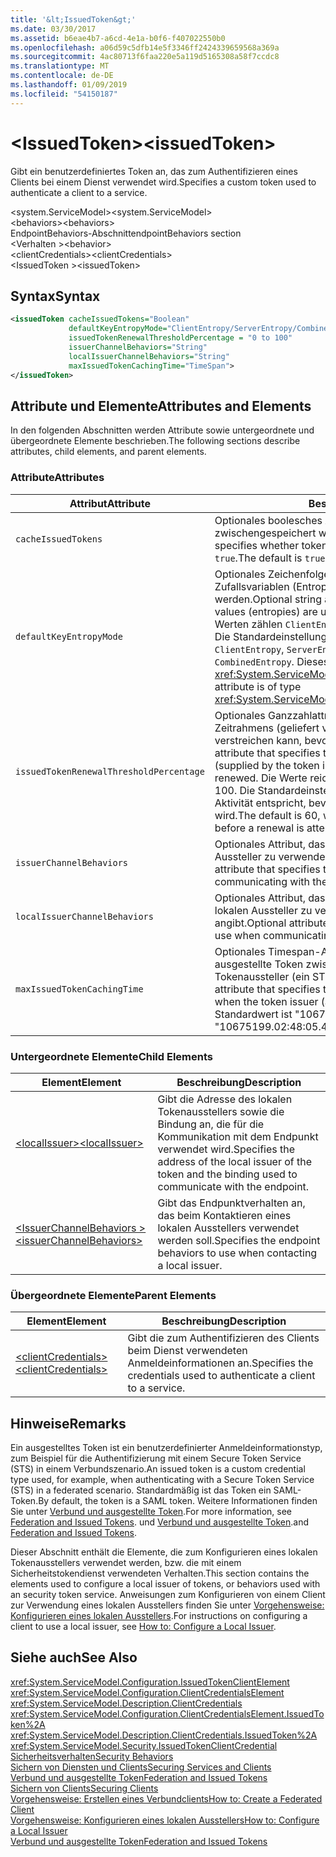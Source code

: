 ```yaml
---
title: '&lt;IssuedToken&gt;'
ms.date: 03/30/2017
ms.assetid: b6eae4b7-a6cd-4e1a-b0f6-f407022550b0
ms.openlocfilehash: a06d59c5dfb14e5f3346ff2424339659568a369a
ms.sourcegitcommit: 4ac80713f6faa220e5a119d5165308a58f7ccdc8
ms.translationtype: MT
ms.contentlocale: de-DE
ms.lasthandoff: 01/09/2019
ms.locfileid: "54150187"
---
```

# <a name="ltissuedtokengt"></a><span data-ttu-id="00827-102">&lt;IssuedToken&gt;</span><span class="sxs-lookup"><span data-stu-id="00827-102">&lt;issuedToken&gt;</span></span>
<span data-ttu-id="00827-103">Gibt ein benutzerdefiniertes Token an, das zum Authentifizieren eines Clients bei einem Dienst verwendet wird.</span><span class="sxs-lookup"><span data-stu-id="00827-103">Specifies a custom token used to authenticate a client to a service.</span></span>  
  
 <span data-ttu-id="00827-104">\<system.ServiceModel></span><span class="sxs-lookup"><span data-stu-id="00827-104">\<system.ServiceModel></span></span>  
<span data-ttu-id="00827-105">\<behaviors></span><span class="sxs-lookup"><span data-stu-id="00827-105">\<behaviors></span></span>  
<span data-ttu-id="00827-106">EndpointBehaviors-Abschnitt</span><span class="sxs-lookup"><span data-stu-id="00827-106">endpointBehaviors section</span></span>  
<span data-ttu-id="00827-107">\<Verhalten ></span><span class="sxs-lookup"><span data-stu-id="00827-107">\<behavior></span></span>  
<span data-ttu-id="00827-108">\<clientCredentials></span><span class="sxs-lookup"><span data-stu-id="00827-108">\<clientCredentials></span></span>  
<span data-ttu-id="00827-109">\<IssuedToken ></span><span class="sxs-lookup"><span data-stu-id="00827-109">\<issuedToken></span></span>  
  
## <a name="syntax"></a><span data-ttu-id="00827-110">Syntax</span><span class="sxs-lookup"><span data-stu-id="00827-110">Syntax</span></span>  
  
```xml  
<issuedToken cacheIssuedTokens="Boolean"
             defaultKeyEntropyMode="ClientEntropy/ServerEntropy/CombinedEntropy"
             issuedTokenRenewalThresholdPercentage = "0 to 100"
             issuerChannelBehaviors="String"
             localIssuerChannelBehaviors="String"
             maxIssuedTokenCachingTime="TimeSpan">
</issuedToken>
```  
  
## <a name="attributes-and-elements"></a><span data-ttu-id="00827-111">Attribute und Elemente</span><span class="sxs-lookup"><span data-stu-id="00827-111">Attributes and Elements</span></span>  
 <span data-ttu-id="00827-112">In den folgenden Abschnitten werden Attribute sowie untergeordnete und übergeordnete Elemente beschrieben.</span><span class="sxs-lookup"><span data-stu-id="00827-112">The following sections describe attributes, child elements, and parent elements.</span></span>  
  
### <a name="attributes"></a><span data-ttu-id="00827-113">Attribute</span><span class="sxs-lookup"><span data-stu-id="00827-113">Attributes</span></span>  
  
|<span data-ttu-id="00827-114">Attribut</span><span class="sxs-lookup"><span data-stu-id="00827-114">Attribute</span></span>|<span data-ttu-id="00827-115">Beschreibung</span><span class="sxs-lookup"><span data-stu-id="00827-115">Description</span></span>|  
|---------------|-----------------|  
|`cacheIssuedTokens`|<span data-ttu-id="00827-116">Optionales boolesches Attribut, das angibt, ob Token zwischengespeichert werden.</span><span class="sxs-lookup"><span data-stu-id="00827-116">Optional Boolean attribute that specifies whether tokens are cached.</span></span> <span data-ttu-id="00827-117">Die Standardeinstellung ist `true`.</span><span class="sxs-lookup"><span data-stu-id="00827-117">The default is `true`.</span></span>|  
|`defaultKeyEntropyMode`|<span data-ttu-id="00827-118">Optionales Zeichenfolgenattribut, das angibt, welche Zufallsvariablen (Entropien) für Handshakevorgänge verwendet werden.</span><span class="sxs-lookup"><span data-stu-id="00827-118">Optional string attribute that specifies which random values (entropies) are used for handshake operations.</span></span> <span data-ttu-id="00827-119">Zu den Werten zählen `ClientEntropy`, `ServerEntropy` und `CombinedEntropy`. Die Standardeinstellung lautet `CombinedEntropy`.</span><span class="sxs-lookup"><span data-stu-id="00827-119">Values include `ClientEntropy`, `ServerEntropy`, and `CombinedEntropy`, The default is `CombinedEntropy`.</span></span> <span data-ttu-id="00827-120">Dieses Attribut ist vom Typ <xref:System.ServiceModel.Security.SecurityKeyEntropyMode>.</span><span class="sxs-lookup"><span data-stu-id="00827-120">This attribute is of type <xref:System.ServiceModel.Security.SecurityKeyEntropyMode>.</span></span>|  
|`issuedTokenRenewalThresholdPercentage`|<span data-ttu-id="00827-121">Optionales Ganzzahlattribut, das den Prozentwert eines gültigen Zeitrahmens (geliefert vom Tokenaussteller) angibt, der verstreichen kann, bevor ein Token erneuert wird.</span><span class="sxs-lookup"><span data-stu-id="00827-121">Optional integer attribute that specifies the percentage of a valid time frame (supplied by the token issuer) that can pass before a token is renewed.</span></span> <span data-ttu-id="00827-122">Die Werte reichen von 0 bis 100.</span><span class="sxs-lookup"><span data-stu-id="00827-122">Values are from 0 to 100.</span></span> <span data-ttu-id="00827-123">Die Standardeinstellung ist 60, was 60 % der Zeiten ohne Aktivität entspricht, bevor ein erneuter Versuch durchgeführt wird.</span><span class="sxs-lookup"><span data-stu-id="00827-123">The default is 60, which specifies 60% of the time passes before a renewal is attempted.</span></span>|  
|`issuerChannelBehaviors`|<span data-ttu-id="00827-124">Optionales Attribut, das das für die Kommunikation mit dem Aussteller zu verwendende Kanalverhalten angibt.</span><span class="sxs-lookup"><span data-stu-id="00827-124">Optional attribute that specifies the channel behaviors to use when communicating with the issuer.</span></span>|  
|`localIssuerChannelBehaviors`|<span data-ttu-id="00827-125">Optionales Attribut, das das für die Kommunikation mit dem lokalen Aussteller zu verwendende Kanalverhalten angibt.</span><span class="sxs-lookup"><span data-stu-id="00827-125">Optional attribute that specifies the channel behaviors to use when communicating with the local issuer.</span></span>|  
|`maxIssuedTokenCachingTime`|<span data-ttu-id="00827-126">Optionales Timespan-Attribut, das die Dauer angibt, die ausgestellte Token zwischengespeichert werden, wenn der Tokenaussteller (ein STS) keine Zeit angibt.</span><span class="sxs-lookup"><span data-stu-id="00827-126">Optional Timespan attribute that specifies the duration that issued tokens are cached when the token issuer (an STS) does not specify a time.</span></span> <span data-ttu-id="00827-127">Der Standardwert ist "10675199.02:48:05.4775807."</span><span class="sxs-lookup"><span data-stu-id="00827-127">The default is "10675199.02:48:05.4775807."</span></span>|  
  
### <a name="child-elements"></a><span data-ttu-id="00827-128">Untergeordnete Elemente</span><span class="sxs-lookup"><span data-stu-id="00827-128">Child Elements</span></span>  
  
|<span data-ttu-id="00827-129">Element</span><span class="sxs-lookup"><span data-stu-id="00827-129">Element</span></span>|<span data-ttu-id="00827-130">Beschreibung</span><span class="sxs-lookup"><span data-stu-id="00827-130">Description</span></span>|  
|-------------|-----------------|  
|[<span data-ttu-id="00827-131">\<localIssuer></span><span class="sxs-lookup"><span data-stu-id="00827-131">\<localIssuer></span></span>](../../../../../docs/framework/configure-apps/file-schema/wcf/localissuer.md)|<span data-ttu-id="00827-132">Gibt die Adresse des lokalen Tokenausstellers sowie die Bindung an, die für die Kommunikation mit dem Endpunkt verwendet wird.</span><span class="sxs-lookup"><span data-stu-id="00827-132">Specifies the address of the local issuer of the token and the binding used to communicate with the endpoint.</span></span>|  
|[<span data-ttu-id="00827-133">\<IssuerChannelBehaviors ></span><span class="sxs-lookup"><span data-stu-id="00827-133">\<issuerChannelBehaviors></span></span>](../../../../../docs/framework/configure-apps/file-schema/wcf/issuerchannelbehaviors-element.md)|<span data-ttu-id="00827-134">Gibt das Endpunktverhalten an, das beim Kontaktieren eines lokalen Ausstellers verwendet werden soll.</span><span class="sxs-lookup"><span data-stu-id="00827-134">Specifies the endpoint behaviors to use when contacting a local issuer.</span></span>|  
  
### <a name="parent-elements"></a><span data-ttu-id="00827-135">Übergeordnete Elemente</span><span class="sxs-lookup"><span data-stu-id="00827-135">Parent Elements</span></span>  
  
|<span data-ttu-id="00827-136">Element</span><span class="sxs-lookup"><span data-stu-id="00827-136">Element</span></span>|<span data-ttu-id="00827-137">Beschreibung</span><span class="sxs-lookup"><span data-stu-id="00827-137">Description</span></span>|  
|-------------|-----------------|  
|[<span data-ttu-id="00827-138">\<clientCredentials></span><span class="sxs-lookup"><span data-stu-id="00827-138">\<clientCredentials></span></span>](../../../../../docs/framework/configure-apps/file-schema/wcf/clientcredentials.md)|<span data-ttu-id="00827-139">Gibt die zum Authentifizieren des Clients beim Dienst verwendeten Anmeldeinformationen an.</span><span class="sxs-lookup"><span data-stu-id="00827-139">Specifies the credentials used to authenticate a client to a service.</span></span>|  
  
## <a name="remarks"></a><span data-ttu-id="00827-140">Hinweise</span><span class="sxs-lookup"><span data-stu-id="00827-140">Remarks</span></span>  
 <span data-ttu-id="00827-141">Ein ausgestelltes Token ist ein benutzerdefinierter Anmeldeinformationstyp, zum Beispiel für die Authentifizierung mit einem Secure Token Service (STS) in einem Verbundszenario.</span><span class="sxs-lookup"><span data-stu-id="00827-141">An issued token is a custom credential type used, for example, when authenticating with a Secure Token Service (STS) in a federated scenario.</span></span> <span data-ttu-id="00827-142">Standardmäßig ist das Token ein SAML-Token.</span><span class="sxs-lookup"><span data-stu-id="00827-142">By default, the token is a SAML token.</span></span> <span data-ttu-id="00827-143">Weitere Informationen finden Sie unter [Verbund und ausgestellte Token](../../../../../docs/framework/wcf/feature-details/federation-and-issued-tokens.md).</span><span class="sxs-lookup"><span data-stu-id="00827-143">For more information, see [Federation and Issued Tokens](../../../../../docs/framework/wcf/feature-details/federation-and-issued-tokens.md).</span></span> <span data-ttu-id="00827-144">und [Verbund und ausgestellte Token](../../../../../docs/framework/wcf/feature-details/federation-and-issued-tokens.md).</span><span class="sxs-lookup"><span data-stu-id="00827-144">and [Federation and Issued Tokens](../../../../../docs/framework/wcf/feature-details/federation-and-issued-tokens.md).</span></span>  
  
 <span data-ttu-id="00827-145">Dieser Abschnitt enthält die Elemente, die zum Konfigurieren eines lokalen Tokenausstellers verwendet werden, bzw. die mit einem Sicherheitstokendienst verwendeten Verhalten.</span><span class="sxs-lookup"><span data-stu-id="00827-145">This section contains the elements used to configure a local issuer of tokens, or behaviors used with an security token service.</span></span> <span data-ttu-id="00827-146">Anweisungen zum Konfigurieren von einem Client zur Verwendung eines lokalen Ausstellers finden Sie unter [Vorgehensweise: Konfigurieren eines lokalen Ausstellers](../../../../../docs/framework/wcf/feature-details/how-to-configure-a-local-issuer.md).</span><span class="sxs-lookup"><span data-stu-id="00827-146">For instructions on configuring a client to use a local issuer, see [How to: Configure a Local Issuer](../../../../../docs/framework/wcf/feature-details/how-to-configure-a-local-issuer.md).</span></span>  
  
## <a name="see-also"></a><span data-ttu-id="00827-147">Siehe auch</span><span class="sxs-lookup"><span data-stu-id="00827-147">See Also</span></span>  
 <xref:System.ServiceModel.Configuration.IssuedTokenClientElement>  
 <xref:System.ServiceModel.Configuration.ClientCredentialsElement>  
 <xref:System.ServiceModel.Description.ClientCredentials>  
 <xref:System.ServiceModel.Configuration.ClientCredentialsElement.IssuedToken%2A>  
 <xref:System.ServiceModel.Description.ClientCredentials.IssuedToken%2A>  
 <xref:System.ServiceModel.Security.IssuedTokenClientCredential>  
 [<span data-ttu-id="00827-148">Sicherheitsverhalten</span><span class="sxs-lookup"><span data-stu-id="00827-148">Security Behaviors</span></span>](../../../../../docs/framework/wcf/feature-details/security-behaviors-in-wcf.md)  
 [<span data-ttu-id="00827-149">Sichern von Diensten und Clients</span><span class="sxs-lookup"><span data-stu-id="00827-149">Securing Services and Clients</span></span>](../../../../../docs/framework/wcf/feature-details/securing-services-and-clients.md)  
 [<span data-ttu-id="00827-150">Verbund und ausgestellte Token</span><span class="sxs-lookup"><span data-stu-id="00827-150">Federation and Issued Tokens</span></span>](../../../../../docs/framework/wcf/feature-details/federation-and-issued-tokens.md)  
 [<span data-ttu-id="00827-151">Sichern von Clients</span><span class="sxs-lookup"><span data-stu-id="00827-151">Securing Clients</span></span>](../../../../../docs/framework/wcf/securing-clients.md)  
 [<span data-ttu-id="00827-152">Vorgehensweise: Erstellen eines Verbundclients</span><span class="sxs-lookup"><span data-stu-id="00827-152">How to: Create a Federated Client</span></span>](../../../../../docs/framework/wcf/feature-details/how-to-create-a-federated-client.md)  
 [<span data-ttu-id="00827-153">Vorgehensweise: Konfigurieren eines lokalen Ausstellers</span><span class="sxs-lookup"><span data-stu-id="00827-153">How to: Configure a Local Issuer</span></span>](../../../../../docs/framework/wcf/feature-details/how-to-configure-a-local-issuer.md)  
 [<span data-ttu-id="00827-154">Verbund und ausgestellte Token</span><span class="sxs-lookup"><span data-stu-id="00827-154">Federation and Issued Tokens</span></span>](../../../../../docs/framework/wcf/feature-details/federation-and-issued-tokens.md)

